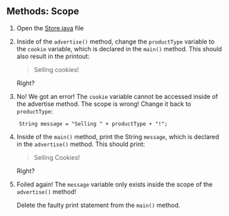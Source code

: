 ## Methods: Scope

1. Open the [Store.java](https://github.com/keldavis/Java-Practice/blob/master/Foundations/3.%20Classes%20and%20Objects/Methods-Scope/Store.java) file

2. Inside of the ```advertise()``` method, change the ```productType``` variable to the ```cookie``` variable, which is declared in the ```main()``` method. This should also result in the printout:
	> Selling cookies!
	
	Right?

3. No! We got an error! The ```cookie``` variable cannot be accessed inside of the advertise method. The scope is wrong! Change it back to ```productType```:

```
	String message = "Selling " + productType + "!";
```

4. Inside of the ```main()``` method, print the String ```message```, which is declared in the ```advertise()``` method. This should print:
	> Selling Cookies!

	Right?

5. Foiled again! The ```message``` variable only exists inside the scope of the ```advertise()``` method!

	Delete the faulty print statement from the ```main()``` method.
